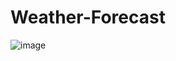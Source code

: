 # Weather-Forecast
![image](https://github.com/user-attachments/assets/210f9e5b-0945-43cd-b93d-0dbb56d80292)

